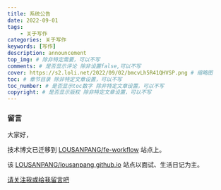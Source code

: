 ```yaml
---
title: 系统公告
date: 2022-09-01
tags: 
    - 关于写作
categories: 关于写作
keywords: [写作]
description: announcement
top_img: # 除非特定需要，可以不写
comments: # 是否显示评论 除非设置false,可以不写
cover: https://s2.loli.net/2022/09/02/bmcvLh5R41QHVSP.png # 缩略图
toc: # 章节目录 除非特定文章设置，可以不写
toc_number: # 是否显示toc数字 除非特定文章设置，可以不写
copyright: # 是否显示版权 除非特定文章设置，可以不写
---
```



### 留言

大家好，

技术博文已迁移到 [LOUSANPANG/fe-workflow](https://lousanpang.github.io/fe-workflow/fe-workflow/) 站点上。

该 [LOUSANPANG/lousanpang.github.io](https://lousanpang.github.io/) 站点以面试、生活日记为主。

[请关注我或给我留言吧](https://github.com/LOUSANPANG/lousanpang.github.io/discussions/16)





<br>
<br>
<br>
<br>
<br>